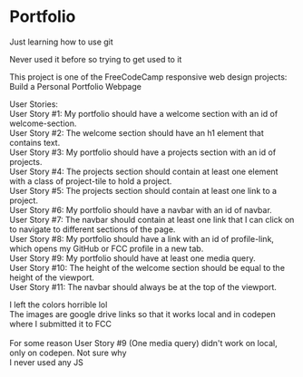 # Portfolio
Just learning how to use git

Never used it before so trying to get used to it


This project is one of the FreeCodeCamp responsive web design projects: Build a Personal Portfolio Webpage

User Stories:<br />
User Story #1: My portfolio should have a welcome section with an id of welcome-section.<br />
User Story #2: The welcome section should have an h1 element that contains text.<br />
User Story #3: My portfolio should have a projects section with an id of projects.<br />
User Story #4: The projects section should contain at least one element with a class of project-tile to hold a project.<br />
User Story #5: The projects section should contain at least one link to a project.<br />
User Story #6: My portfolio should have a navbar with an id of navbar.<br />
User Story #7: The navbar should contain at least one link that I can click on to navigate to different sections of the page.<br />
User Story #8: My portfolio should have a link with an id of profile-link, which opens my GitHub or FCC profile in a new tab.<br />
User Story #9: My portfolio should have at least one media query.<br />
User Story #10: The height of the welcome section should be equal to the height of the viewport.<br />
User Story #11: The navbar should always be at the top of the viewport.<br />


I left the colors horrible lol<br />
The images are google drive links so that it works local and in codepen where I submitted it to FCC<br />
<br />
For some reason User Story #9 (One media query) didn't work on local, only on codepen. Not sure why<br />
I never used any JS
